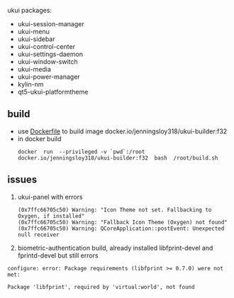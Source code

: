 ukui packages:  
- ukui-session-manager 
- ukui-menu 
- ukui-sidebar 
- ukui-control-center 
- ukui-settings-daemon 
- ukui-window-switch 
- ukui-media 
- ukui-power-manager 
- kylin-nm 
- qt5-ukui-platformtheme

## build 
- use [Dockerfile](./Dockerfile) to build image docker.io/jenningsloy318/ukui-builder:f32
- in docker build
  ```
  docker  run  --privileged -v `pwd`:/root docker.io/jenningsloy318/ukui-builder:f32  bash  /root/build.sh 
  ```


## issues
1.  ukui-panel with errors 
      ```
      (0x7ffc66705c50) Warning: "Icon Theme not set. Fallbacking to Oxygen, if installed"
      (0x7ffc66705c50) Warning: "Fallback Icon Theme (Oxygen) not found"
      (0x7ffc66705c50) Warning: QCoreApplication::postEvent: Unexpected null receiver
      ```
2. biometric-authentication build, already installed   libfprint-devel  and fprintd-devel but still errors
  ```
  configure: error: Package requirements (libfprint >= 0.7.0) were not met:

  Package 'libfprint', required by 'virtual:world', not found
  ```